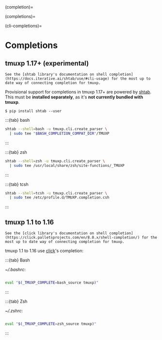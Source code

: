 (completion)=

(completions)=

(cli-completions)=

# Completions

## tmuxp 1.17+ (experimental)

```{note}
See the [shtab library's documentation on shell completion](https://docs.iterative.ai/shtab/use/#cli-usage) for the most up to date way of connecting completion for tmuxp.
```

Provisional support for completions in tmuxp 1.17+ are powered by [shtab](https://docs.iterative.ai/shtab/). This must be **installed separately**, as it's **not currently bundled with tmuxp**.

```console
$ pip install shtab --user
```

:::{tab} bash

```bash
shtab --shell=bash -u tmuxp.cli.create_parser \
  | sudo tee "$BASH_COMPLETION_COMPAT_DIR"/TMUXP
```

:::

:::{tab} zsh

```zsh
shtab --shell=zsh -u tmuxp.cli.create_parser \
  | sudo tee /usr/local/share/zsh/site-functions/_TMUXP
```

:::

:::{tab} tcsh

```zsh
shtab --shell=tcsh -u tmuxp.cli.create_parser \
  | sudo tee /etc/profile.d/TMUXP.completion.csh
```

:::

## tmuxp 1.1 to 1.16

```{note}
See the [click library's documentation on shell completion](https://click.palletsprojects.com/en/8.0.x/shell-completion/) for the most up to date way of connecting completion for tmuxp.
```

tmuxp 1.1 to 1.16 use [click](https://click.palletsprojects.com)'s completion:

:::{tab} Bash

_~/.bashrc_:

```bash

eval "$(_TMUXP_COMPLETE=bash_source tmuxp)"

```

:::

:::{tab} Zsh

_~/.zshrc_:

```zsh

eval "$(_TMUXP_COMPLETE=zsh_source tmuxp)"

```

:::
